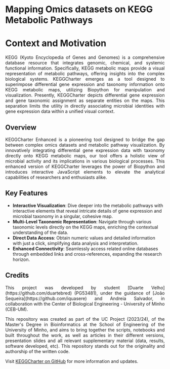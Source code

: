 # Mapping Omics datasets on KEGG Metabolic Pathways

  
# Context and Motivation
<div align="justify">
KEGG (Kyoto Encyclopedia of Genes and Genomes) is a comprehensive database resource that integrates genomic, chemical, and systemic functional information. Specifically, KEGG metabolic maps provide a visual representation of metabolic pathways, offering insights into the complex biological systems. KEGGCharter emerges as a tool designed to superimpose differential gene expression and taxonomy information onto KEGG metabolic maps, utilizing Biopython for manipulation and visualization. Presently, KEGGCharter depicts differential gene expression and gene taxonomic assignment as separate entities on the maps. This separation limits the utility in directly associating microbial identities with gene expression data within a unified visual context.
</div>


## Overview
<div align="justify">
KEGGCharter Enhanced is a pioneering tool designed to bridge the gap between complex omics datasets and metabolic pathway visualization. By innovatively integrating differential gene expression data with taxonomy directly onto KEGG metabolic maps, our tool offers a holistic view of microbial activity and its implications in various biological processes. This enhanced version of KEGGCharter leverages the power of Biopython and introduces interactive JavaScript elements to elevate the analytical capabilities of researchers and enthusiasts alike.
</div>

## Key Features

- **Interactive Visualization**: Dive deeper into the metabolic pathways with interactive elements that reveal intricate details of gene expression and microbial taxonomy in a singular, cohesive map.
- **Multi-Level Taxonomic Representation**: Navigate through various taxonomic levels directly on the KEGG maps, enriching the contextual understanding of the data.
- **Direct Data Access**: Obtain numeric values and detailed information with just a click, simplifying data analysis and interpretation.
- **Enhanced Connectivity**: Seamlessly access related online databases through embedded links and cross-references, expanding the research horizon.



## Credits
<div align="justify">
This project was developed by student [Duarte Velho](https://github.com/duartebred) (PG53481), under the guidance of [João Sequeira](https://github.com/iquasere) and Andreia Salvador, in collaboration with the Center of Biological Engineering - University of Minho (CEB-UM).

This repository was created as part of the UC Project (2023/24), of the Master's Degree in Bioinformatics at the School of Engineering of the University of Minho, and aims to bring together the scripts, notebooks and built throughout the work, as well as articles in their different versions, presentation slides and all relevant supplementary material (data, results, software developed, etc).
This repository stands out for the originality and authorship of the written code.
</div>


Visit [KEGGCharter on GitHub](https://github.com/iquasere/KEGGCharter) for more information and updates.
##
